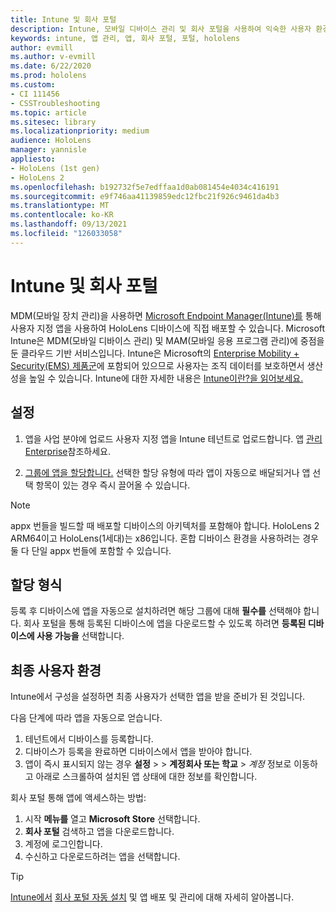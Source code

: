 ```yaml
---
title: Intune 및 회사 포털
description: Intune, 모바일 디바이스 관리 및 회사 포털을 사용하여 익숙한 사용자 환경을 설정, 할당 및 만드는 방법을 알아봅니다.
keywords: intune, 앱 관리, 앱, 회사 포털, 포털, hololens
author: evmill
ms.author: v-evmill
ms.date: 6/22/2020
ms.prod: hololens
ms.custom:
- CI 111456
- CSSTroubleshooting
ms.topic: article
ms.sitesec: library
ms.localizationpriority: medium
audience: HoloLens
manager: yannisle
appliesto:
- HoloLens (1st gen)
- HoloLens 2
ms.openlocfilehash: b192732f5e7edffaa1d0ab081454e4034c416191
ms.sourcegitcommit: e9f746aa41139859edc12fbc21f926c9461da4b3
ms.translationtype: MT
ms.contentlocale: ko-KR
ms.lasthandoff: 09/13/2021
ms.locfileid: "126033058"
---
```

# <a name="intune--company-portal"></a>Intune 및 회사 포털

MDM(모바일 장치 관리)을 사용하면 [Microsoft Endpoint Manager(Intune)를](/intune/windows-holographic-for-business) 통해 사용자 지정 앱을 사용하여 HoloLens 디바이스에 직접 배포할 수 있습니다. Microsoft Intune은 MDM(모바일 디바이스 관리) 및 MAM(모바일 응용 프로그램 관리)에 중점을 둔 클라우드 기반 서비스입니다. Intune은 Microsoft의 [Enterprise Mobility + Security(EMS) 제품군](https://www.microsoft.com/microsoft-365/enterprise-mobility-security)에 포함되어 있으므로 사용자는 조직 데이터를 보호하면서 생산성을 높일 수 있습니다. Intune에 대한 자세한 내용은 [Intune이란?을 읽어보세요.](/mem/intune/fundamentals/what-is-intune)

## <a name="setup"></a>설정

1. 앱을 사업 분야에 업로드 사용자 지정 앱을 Intune 테넌트로 업로드합니다. 앱 [관리 Enterprise](/windows/client-management/mdm/enterprise-app-management)참조하세요.

2. [그룹에 앱을 할당합니다.](/mem/intune/apps/apps-deploy) 선택한 할당 유형에 따라 앱이 자동으로 배달되거나 앱 선택 항목이 있는 경우 즉시 끌어올 수 있습니다.

> [!NOTE]
> appx 번들을 빌드할 때 배포할 디바이스의 아키텍처를 포함해야 합니다. HoloLens 2 ARM64이고 HoloLens(1세대)는 x86입니다. 혼합 디바이스 환경을 사용하려는 경우 둘 다 단일 appx 번들에 포함할 수 있습니다.

## <a name="assignment-types"></a>할당 형식

등록 후 디바이스에 앱을 자동으로 설치하려면 해당 그룹에 대해 **필수를** 선택해야 합니다.
회사 포털을 통해 등록된 디바이스에 앱을 다운로드할 수 있도록 하려면 **등록된 디바이스에 사용 가능을** 선택합니다.

## <a name="end-user-experience"></a>최종 사용자 환경

Intune에서 구성을 설정하면 최종 사용자가 선택한 앱을 받을 준비가 된 것입니다.

다음 단계에 따라 앱을 자동으로 얻습니다.

1. 테넌트에서 디바이스를 등록합니다.
2. 디바이스가 등록을 완료하면 디바이스에서 앱을 받아야 합니다.
3. 앱이 즉시 표시되지 않는 경우 **설정**  >    >  **계정회사 또는 학교**  >  *계정* 정보로 이동하고 아래로 스크롤하여 설치된 앱 상태에 대한 정보를 확인합니다.

회사 포털 통해 앱에 액세스하는 방법:

1. 시작 **메뉴를** 열고 **Microsoft Store** 선택합니다.
2. **회사 포털** 검색하고 앱을 다운로드합니다.
3. 계정에 로그인합니다.
4. 수신하고 다운로드하려는 앱을 선택합니다.

> [!Tip]
> [Intune에서](/mem/intune/fundamentals/windows-holographic-for-business#deploy-and-manage-apps) [회사 포털 자동 설치](/mem/intune/apps/company-portal-app) 및 앱 배포 및 관리에 대해 자세히 알아봅니다.
